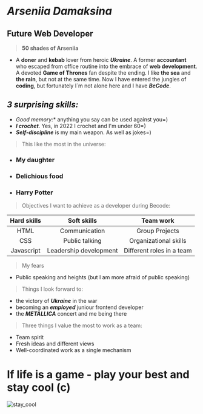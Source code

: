 # **_Arseniia Damaksina_**

## **Future Web Developer**

> **50 shades of Arseniia**

- A **doner** and **kebab** lover from heroic **_Ukraine_**. A former **accountant** who escaped from office routine into the embrace of **web development**. A devoted **Game of Thrones** fan despite the ending. I like **the sea** and **the rain**, but not at the same time. Now I have entered the jungles of **coding**, but fortunately I`m not alone here and I have **_BeCode_**.

## ***3 surprising skills:***

- *_Good memory:_** anything you say can be used against you=)
- **_I crochet_**. Yes, in 2022 I crochet and I'm under 60=)
- **_Self-discipline_** is my main weapon. As well as jokes=)

> This like the most in the universe:

- ### My daughter
- ### Delichious food
- ### Harry Potter

> Objectives I want to achieve as a developer during Becode:

| **Hard skills** |    **Soft skills**     |       **Team work**       |
| :-------------: | :--------------------: | :-----------------------: |
|      HTML       |     Communication      |      Group Projects       |
|       CSS       |     Public talking     |   Organizational skills   |
|   Javascript    | Leadership development | Different roles in a team |

> My fears

- Public speaking and heights (but I am more afraid of public speaking)

> Things I look forward to:
- the victory of **_Ukraine_** in the war
- becoming an **_employed_** juniour frontend developer
- the **_METALLICA_** concert and me being there

> Three things I value the most to work as a team:

- Team spirit
- Fresh ideas and different views
- Well-coordinated work as a single mechanism

# If life is a game - play your best and stay cool (c)

![stay_cool](https://media3.giphy.com/media/fzj87vYM8EgvcungmC/giphy.gif?cid=790b7611a406fd6faeb94fa05ae5eee63f9d0656f28dc033&rid=giphy.gif&ct=g)
